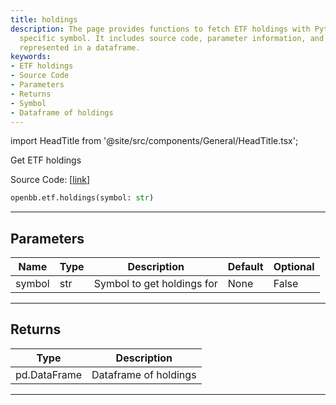 ```yaml
---
title: holdings
description: The page provides functions to fetch ETF holdings with Python using a
  specific symbol. It includes source code, parameter information, and return values
  represented in a dataframe.
keywords:
- ETF holdings
- Source Code
- Parameters
- Returns
- Symbol
- Dataframe of holdings
---
```


import HeadTitle from '@site/src/components/General/HeadTitle.tsx';

<HeadTitle title="etf.holdings - Reference | OpenBB SDK Docs" />

Get ETF holdings

Source Code: [[link](https://github.com/OpenBB-finance/OpenBB/tree/main/openbb_terminal/etf/stockanalysis_model.py#L82)]

```python
openbb.etf.holdings(symbol: str)
```

---

## Parameters

| Name | Type | Description | Default | Optional |
| ---- | ---- | ----------- | ------- | -------- |
| symbol | str | Symbol to get holdings for | None | False |


---

## Returns

| Type | Description |
| ---- | ----------- |
| pd.DataFrame | Dataframe of holdings |
---
